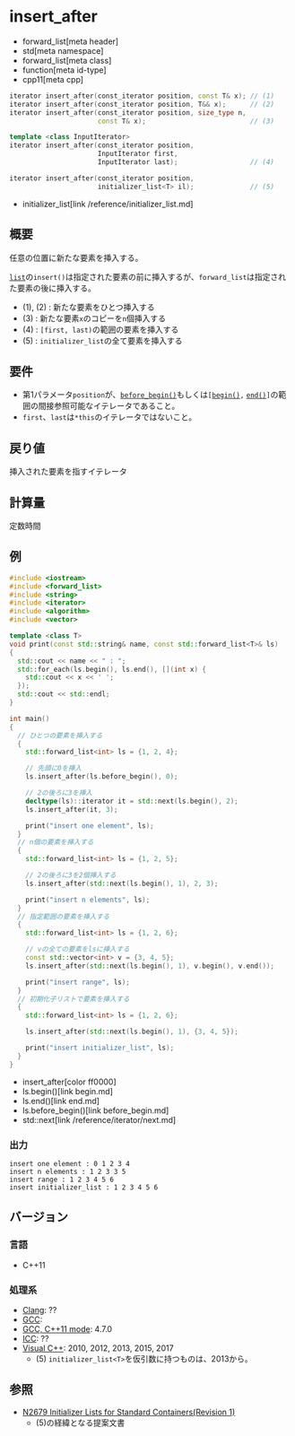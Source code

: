 # insert_after
* forward_list[meta header]
* std[meta namespace]
* forward_list[meta class]
* function[meta id-type]
* cpp11[meta cpp]

```cpp
iterator insert_after(const_iterator position, const T& x); // (1)
iterator insert_after(const_iterator position, T&& x);      // (2)
iterator insert_after(const_iterator position, size_type n,
                      const T& x);                          // (3)

template <class InputIterator>
iterator insert_after(const_iterator position,
                      InputIterator first,
                      InputIterator last);                  // (4)

iterator insert_after(const_iterator position,
                      initializer_list<T> il);              // (5)
```
* initializer_list[link /reference/initializer_list.md]

## 概要
任意の位置に新たな要素を挿入する。

[`list`](/reference/list.md)の`insert()`は指定された要素の前に挿入するが、`forward_list`は指定された要素の後に挿入する。

- (1), (2) : 新たな要素をひとつ挿入する
- (3) : 新たな要素`x`のコピーを`n`個挿入する
- (4) : `[first, last)`の範囲の要素を挿入する
- (5) : `initializer_list`の全て要素を挿入する


## 要件
- 第1パラメータ`position`が、[`before_begin()`](/reference/forward_list/forward_list/before_begin.md)もしくは`[`[`begin()`](begin.md)`,` [`end()`](/reference/forward_list/forward_list/end.md)`]`の範囲の間接参照可能なイテレータであること。
- `first`、`last`は`*this`のイテレータではないこと。


## 戻り値
挿入された要素を指すイテレータ


## 計算量
定数時間


## 例
```cpp example
#include <iostream>
#include <forward_list>
#include <string>
#include <iterator>
#include <algorithm>
#include <vector>

template <class T>
void print(const std::string& name, const std::forward_list<T>& ls)
{
  std::cout << name << " : ";
  std::for_each(ls.begin(), ls.end(), [](int x) {
    std::cout << x << ' ';
  });
  std::cout << std::endl;
}

int main()
{
  // ひとつの要素を挿入する
  {
    std::forward_list<int> ls = {1, 2, 4};

    // 先頭に0を挿入
    ls.insert_after(ls.before_begin(), 0);

    // 2の後ろに3を挿入
    decltype(ls)::iterator it = std::next(ls.begin(), 2);
    ls.insert_after(it, 3);

    print("insert one element", ls);
  }
  // n個の要素を挿入する
  {
    std::forward_list<int> ls = {1, 2, 5};

    // 2の後ろに3を2個挿入する
    ls.insert_after(std::next(ls.begin(), 1), 2, 3);

    print("insert n elements", ls);
  }
  // 指定範囲の要素を挿入する
  {
    std::forward_list<int> ls = {1, 2, 6};

    // vの全ての要素をlsに挿入する
    const std::vector<int> v = {3, 4, 5};
    ls.insert_after(std::next(ls.begin(), 1), v.begin(), v.end());

    print("insert range", ls);
  }
  // 初期化子リストで要素を挿入する
  {
    std::forward_list<int> ls = {1, 2, 6};

    ls.insert_after(std::next(ls.begin(), 1), {3, 4, 5});

    print("insert initializer_list", ls);
  }
}
```
* insert_after[color ff0000]
* ls.begin()[link begin.md]
* ls.end()[link end.md]
* ls.before_begin()[link before_begin.md]
* std::next[link /reference/iterator/next.md]

### 出力
```
insert one element : 0 1 2 3 4 
insert n elements : 1 2 3 3 5 
insert range : 1 2 3 4 5 6 
insert initializer_list : 1 2 3 4 5 6 
```

## バージョン
### 言語
- C++11

### 処理系
- [Clang](/implementation.md#clang): ??
- [GCC](/implementation.md#gcc): 
- [GCC, C++11 mode](/implementation.md#gcc): 4.7.0
- [ICC](/implementation.md#icc): ??
- [Visual C++](/implementation.md#visual_cpp): 2010, 2012, 2013, 2015, 2017
	- (5) `initializer_list<T>`を仮引数に持つものは、2013から。


## 参照
- [N2679 Initializer Lists for Standard Containers(Revision 1)](http://www.open-std.org/jtc1/sc22/wg21/docs/papers/2008/n2679.pdf)
    - (5)の経緯となる提案文書


